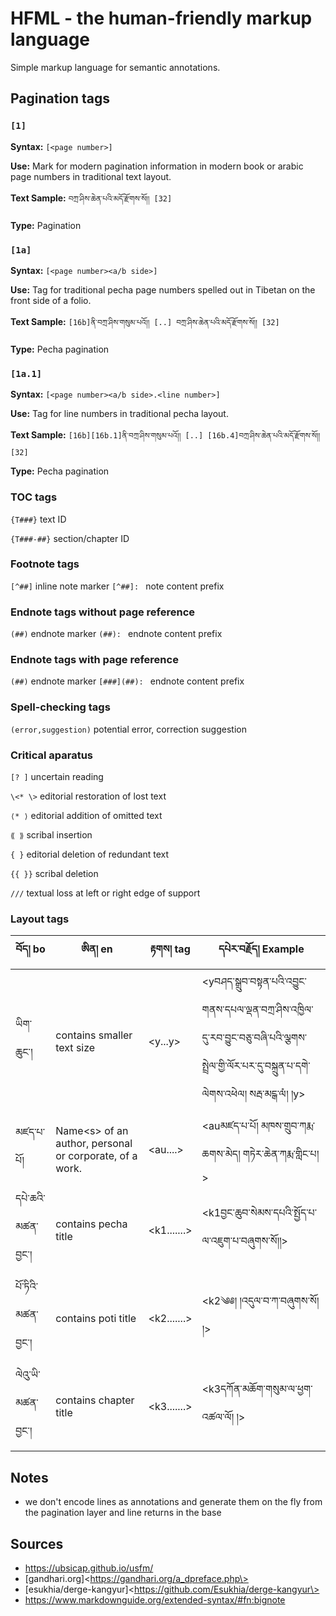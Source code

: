 # HFML - the human-friendly markup language

Simple markup language for semantic annotations.

## Pagination tags

### `[1]`

**Syntax:**
`[<page number>]`

**Use:**
Mark for modern pagination information in modern book or arabic page numbers in traditional text layout.

**Text Sample:**
``བཀྲ་ཤིས་ཆེན་པའི་མདོ་རྫོགས་སོ།།
[32]``

**Type:**
Pagination

### `[1a]`

**Syntax:**
`[<page number><a/b side>]`

**Use:**
Tag for traditional pecha page numbers spelled out in Tibetan on the front side of a folio.

**Text Sample:**
``[16b]ནི་བཀྲ་ཤིས་གསུམ་པའོ།། [..] བཀྲ་ཤིས་ཆེན་པའི་མདོ་རྫོགས་སོ།།
[32]``

**Type:**
Pecha pagination


### `[1a.1]`

**Syntax:**
`[<page number><a/b side>.<line number>]`

**Use:**
Tag for line numbers in traditional pecha layout.

**Text Sample:**
``[16b][16b.1]ནི་བཀྲ་ཤིས་གསུམ་པའོ།། [..] [16b.4]བཀྲ་ཤིས་ཆེན་པའི་མདོ་རྫོགས་སོ།།
[32]``

**Type:**
Pecha pagination


### TOC tags
`{T###}` text ID

`{T###-##}` section/chapter ID

### Footnote tags
`[^##]` inline note marker
`[^##]: ` note content prefix

### Endnote tags without page reference
`(##)` endnote marker
`(##): ` endnote content prefix 

### Endnote tags with page reference
`(##)` endnote marker
`[###](##): ` endnote content prefix


### Spell-checking tags

`(error,suggestion)` potential error, correction suggestion

### Critical aparatus
`[? ]` uncertain reading

`\<* \>`  editorial restoration of lost text

`⟨* ⟩`  editorial addition of omitted text

`⟪ ⟫` scribal insertion

`{ }` editorial deletion of redundant text

`{{ }}` scribal deletion

`///` textual loss at left or right edge of support

### Layout tags

| བོད། bo         | ཨིན། en                                                  | རྟགས། tag    | དཔེར་བརྗོད། Example                                                                                           |
| -------------- | ------------------------------------------------------- | ----------- | ---------------------------------------------------------------------------------------------------------- |
| ཡིག་ཆུང་།        | contains smaller text size                              | \<y...y\>     | \<yབཤད་སྒྲུབ་བསྟན་པའི་འབྱུང་གནས་དཔལ་ལྡན་བཀྲ་ཤིས་འཁྱིལ་དུ་རབ་བྱུང་བཅུ་བཞི་པའི་ལྕགས་སྤྲེལ་གྱི་ལོར་པར་དུ་བསྐྲུན་པ་དགེ་ལེགས་འཕེལ།  སརྦ་མངྒ་ལཾ། །y\> |
| མཛད་པ་པོ།       | Name\<s\> of an author, personal or corporate, of a work. | \<au....\>    | \<auམཛད་པ་པོ། མཁས་གྲུབ་ཀརྨ་ཆགས་མེད། གཏེར་ཆེན་ཀརྨ་གླིང་པ།\>                                                             |
| དཔེ་ཆའི་མཚན་བྱང་། | contains pecha title                                    | \<k1.......\> | \<k1བྱང་ཆུབ་སེམས་དཔའི་སྤྱོད་པ་ལ་འཇུག་པ་བཞུགས་སོ།།\>                                                                    |
| པོ་ཏིའི་མཚན་བྱང་།  | contains poti title                                     | \<k2.......\> | \<k2༄༅། །འདུལ་བ་ཀ་བཞུགས་སོ། །\>                                                                                 |
| ལེའུ་ཡི་མཚན་བྱང་།  | contains chapter title                                  | \<k3.......\> | \<k3དཀོན་མཆོག་གསུམ་ལ་ཕྱག་འཚལ་ལོ། །\>                                                                              |



## Notes

- we don't encode lines as annotations and generate them on the fly from the pagination layer and line returns in the base

## Sources
- https://ubsicap.github.io/usfm/
- [gandhari.org]\<https://gandhari.org/a_dpreface.php\>
- [esukhia/derge-kangyur]\<https://github.com/Esukhia/derge-kangyur\>
- https://www.markdownguide.org/extended-syntax/#fn:bignote

